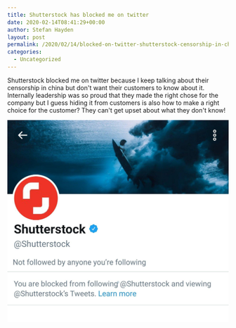 ```yaml
---
title: Shutterstock has blocked me on twitter
date: 2020-02-14T08:41:29+00:00
author: Stefan Hayden
layout: post
permalink: /2020/02/14/blocked-on-twitter-shutterstock-censorship-in-china/
categories:
  - Uncategorized
---
```


Shutterstock blocked me on twitter because I keep talking about their censorship in china but don't want their customers to know about it. Internally leadership was so proud that they made the right chose for the company but I guess hiding it from customers is also how to make a right choice for the customer? They can't get upset about what they don't know!

![Screenshot of shutterstock blocking my account since I talk about their censorship in china](/wp-content/shutterstock-blocked-me.jpg "Screenshot of shutterstock blocking my account since I talk about their censorship in china")
